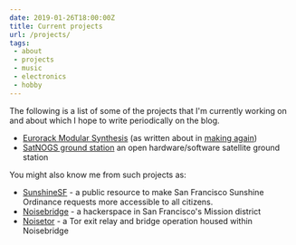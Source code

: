 ```yaml
---
date: 2019-01-26T18:00:00Z
title: Current projects
url: /projects/
tags:
 - about
 - projects
 - music
 - electronics
 - hobby
---
```


The following is a list of some of the projects that I'm currently working on and about which I hope to write periodically on the blog.

 * [Eurorack Modular Synthesis](/tags/eurorack) (as written about in [making again](/2019-01-24-making-again/))
 * [SatNOGS ground station](https://wiki.satnogs.org/Intro) an open hardware/software satellite ground station 
 

You might also know me from such projects as:

 * [SunshineSF](https://sunshinesf.org) - a public resource to make San Francisco Sunshine Ordinance requests more accessible to all citizens.
 * [Noisebridge](https://noisebridge.net) - a hackerspace in San Francisco's Mission district
 * [Noisetor](https://noisetor.net) - a Tor exit relay and bridge operation housed within Noisebridge


